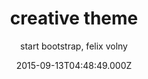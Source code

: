 ---
title: creative theme
github: https://github.com/volny/creative-theme-jekyll
demo: https://volny.github.io/creative-theme-jekyll
author: start bootstrap, felix volny
ssg:
  - Jekyll
cms:
  - No Cms
date: 2015-09-13T04:48:49.000Z
github_branch: master
stale: true
---